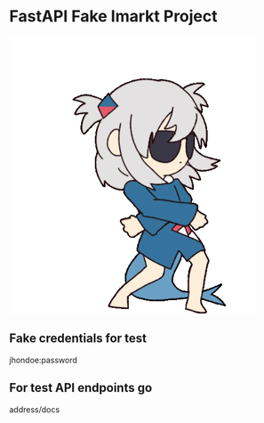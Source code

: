 # FastAPI Fake Imarkt Project

![](backend/app/app/assets/gifs/fortnite-dance.gif)

## Fake credentials for test
jhondoe:password

## For test API endpoints go
address/docs